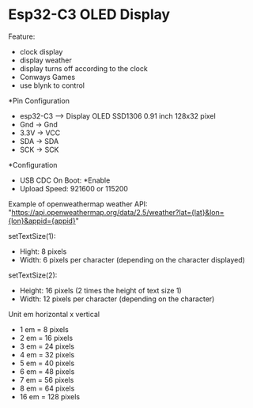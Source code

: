 # Esp32-C3 OLED Display

Feature:
- clock display
- display weather
- display turns off according to the clock
- Conways Games
- use blynk to control
  
*Pin Configuration
- esp32-C3 --> Display OLED SSD1306 0.91 inch 128x32 pixel
- Gnd -> Gnd
- 3.3V -> VCC
- SDA -> SDA
- SCK -> SCK

*Configuration
- USB CDC On Boot: *Enable
- Upload Speed: 921600 or 115200

Example of openweathermap weather API:
"https://api.openweathermap.org/data/2.5/weather?lat={lat}&lon={lon}&appid={appid}"
  
setTextSize(1):
- Hight: 8 pixels
- Width: 6 pixels per character (depending on the character displayed)

setTextSize(2):
- Height: 16 pixels (2 times the height of text size 1)
- Width: 12 pixels per character (depending on the character)

Unit em
horizontal x vertical

- 1 em = 8 pixels
- 2 em = 16 pixels
- 3 em = 24 pixels
- 4 em = 32 pixels
- 5 em = 40 pixels
- 6 em = 48 pixels
- 7 em = 56 pixels
- 8 em = 64 pixels
- 16 em = 128 pixels
